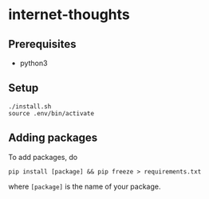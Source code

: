 # internet-thoughts

## Prerequisites

- python3

## Setup

```
./install.sh
source .env/bin/activate
```

## Adding packages

To add packages, do

```
pip install [package] && pip freeze > requirements.txt
```

where `[package]` is the name of your package.
